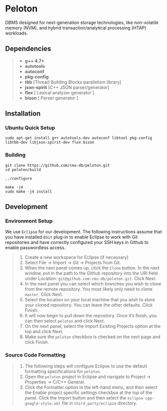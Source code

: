 # Peloton

DBMS designed for next-generation storage technologies, like non-volatile memory (NVM), and hybrid transaction/analytical processing (HTAP) workloads.

## Dependencies

> - **g++ 4.7+** 
> - **autotools** 
> - **autoconf**
> - **pkg-config** 
> - **tbb** [Thread Building Blocks parallelism library]
> - **json-spirit** [C++ JSON parser/generator]
> - **flex** [ Lexical analyzer generator ]
> - **bison** [ Parser generator ]

## Installation 
 
###	Ubuntu Quick Setup

    sudo apt-get install g++ autotools-dev autoconf libtool pkg-config libtbb-dev libjson-spirit-dev flex bison
 
### Building

    git clone https://github.com/cmu-db/peloton.git
    cd peloton/build
    
    ../configure 
    
    make -j4
    sudo make -j4 install

## Development        

###  Environment Setup 

We use `Eclipse` for our development. The following instructions assume that you have installed `EGit` plug-in to enable Eclipse to work with Git repositories and have correctly configured your SSH keys in Github to enable passwordless access.

> 1.    Create a new workspace for Eclipse (if necessary)
> 2.    Select File -> Import -> Git -> Projects from Git.
> 3.    When the next panel comes up, click the `Clone` button. In the next window, put in the path to the Github repository into the URI
> field under Location:    `git@github.com:cmu-db/peloton.git`. Click
> Next.
> 4.    In the next panel you can select which branches you wish to clone from the remote repository. You most likely only need to clone
> `master`. Click Next.
> 5.    Select the location on your local machine that you wish to store your cloned repository. You can leave the other defaults. Click
> Finish.
> 6.   It will now begin to pull down the repository. Once it’s finish, you can then select `peloton` and click Next.
> 7.    On the next panel, select the Import Existing Projects option at the top and click Next.
> 8.    Make sure the `peloton` checkbox is checked on the next page and click Finish.

### Source Code Formatting

> 1. The following steps will configure Eclipse to use the default formatting specifications for `peloton`.
> 2. Open the `peloton` project in Eclipse and navigate to Project ->  Properties ->  C/C++ General.
> 3. Click the Formatter option in the left-hand menu, and then select the Enable project specific settings checkbox at the top of the panel.
> Click the Import button and then select the `eclipse-cpp-google-style.xml` file in `third_party/eclipse` directory.
